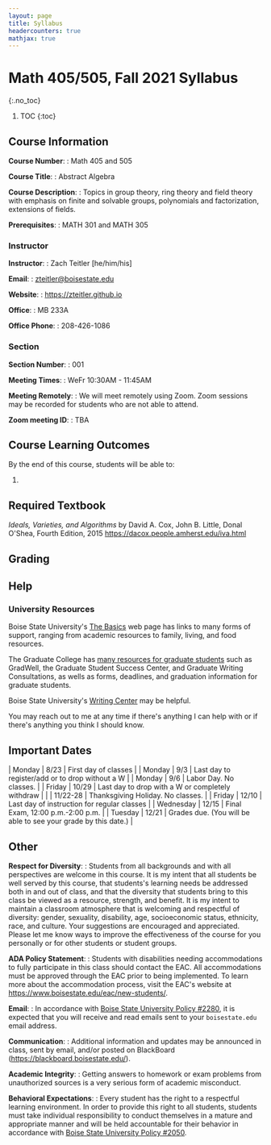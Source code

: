 ```yaml
---
layout: page
title: Syllabus
headercounters: true
mathjax: true
---
```


# Math 405/505, Fall 2021 Syllabus
{:.no_toc}

1. TOC
{:toc}


## Course Information

**Course Number**:
: Math 405 and 505

**Course Title**:
: Abstract Algebra

**Course Description**:
: Topics in group theory, ring theory and field theory
  with emphasis on finite and solvable groups, polynomials and factorization,
  extensions of fields.


**Prerequisites**:
: MATH 301 and MATH 305


### Instructor

**Instructor**:
: Zach Teitler [he/him/his]

**Email**:
: <zteitler@boisestate.edu>

**Website**:
: <https://zteitler.github.io>

**Office**:
: MB 233A

**Office Phone**:
: 208-426-1086


### Section

**Section Number**:
: 001

**Meeting Times**:
: WeFr 10:30AM - 11:45AM

**Meeting Remotely**:
: We will meet remotely using Zoom.
  Zoom sessions may be recorded for students who are not able to attend.

**Zoom meeting ID**:
: TBA


## Course Learning Outcomes

By the end of this course, students will be able to:

1. 



## Required Textbook

*Ideals, Varieties, and Algorithms*
    by David A. Cox, John B. Little, Donal O'Shea,
    Fourth Edition, 2015
    <https://dacox.people.amherst.edu/iva.html>




## Grading



## Help


### University Resources

Boise State University's [The Basics](https://www.boisestate.edu/student-life/basics/)
web page has links to many forms of support,
ranging from academic resources to family, living, and food resources.

The Graduate College has
[many resources for graduate students](https://www.boisestate.edu/graduatecollege/current-students/)
such as GradWell,
the Graduate Student Success Center, and Graduate Writing Consultations,
as wells as forms, deadlines, and graduation information for graduate students.

Boise State University's
[Writing Center](https://www.boisestate.edu/writingcenter/)
may be helpful.

You may reach out to me at any time if there's anything I can help with
or if there's anything you think I should know.


## Important Dates

| Monday | 8/23 | First day of classes | 
| Monday | 9/3  | Last day to register/add or to drop without a W |
| Monday | 9/6  | Labor Day. No classes. |
| Friday | 10/29 | Last day to drop with a W or completely withdraw |
|        | 11/22-28 | Thanksgiving Holiday. No classes. |
| Friday | 12/10 | Last day of instruction for regular classes |
| Wednesday | 12/15 | Final Exam, 12:00 p.m.-2:00 p.m. |
| Tuesday | 12/21 | Grades due. (You will be able to see your grade by this date.) |



## Other

**Respect for Diversity**:
: Students from all backgrounds and with all perspectives are welcome in this course.
  It is my intent that all students be well served by this course,
  that students's learning needs be addressed both in and out of class,
  and that the diversity that students bring to this class be viewed as a resource,
  strength, and benefit.
  It is my intent to maintain a classroom atmosphere that is welcoming and respectful
  of diversity: gender, sexuality, disability, age, socioeconomic status, ethnicity,
  race, and culture.
  Your suggestions are encouraged and appreciated.
  Please let me know ways to improve the effectiveness of the course for you personally
  or for other students or student groups.

**ADA Policy Statement**:
: Students with disabilities needing accommodations to fully participate in this class
  should contact the EAC.
  All accommodations must be approved through the EAC prior to being implemented.
  To learn more about the accommodation process, visit the EAC's website at
  <https://www.boisestate.edu/eac/new-students/>.

**Email**:
: In accordance with
  [Boise State University Policy #2280](https://boisestate.edu/policy/policy-title-student-e-mail-communications/),
  it is expected that you will receive and read emails sent to your `boisestate.edu`
  email address.

**Communication**:
: Additional information and updates may be announced in class, sent by email,
  and/or posted on BlackBoard (<https://blackboard.boisestate.edu/>).

**Academic Integrity**:
: Getting answers to homework or exam problems from unauthorized sources
  is a very serious form of academic misconduct.

**Behavioral Expectations**:
: Every student has the right to a respectful learning environment.
  In order to provide this right to all students, students must take
  individual responsibility to conduct themselves in a mature and appropriate manner
  and will be held accountable for their behavior in accordance with
  [Boise State University Policy #2050](https://boisestate.edu/policy/student-affairs/maintaining-order/).



